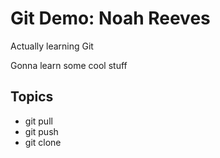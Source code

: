 # Git Demo: Noah Reeves

Actually learning Git

Gonna learn some cool stuff

## Topics
- git pull
- git push
- git clone